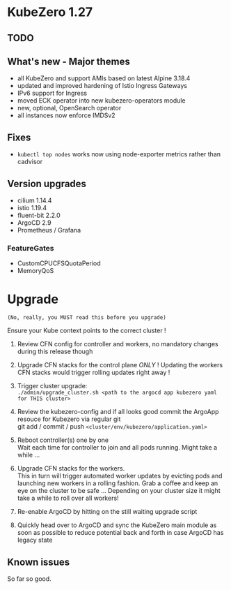 # KubeZero 1.27

## TODO

## What's new - Major themes
- all KubeZero and support AMIs based on latest Alpine 3.18.4
- updated and improved hardening of Istio Ingress Gateways
- IPv6 support for Ingress
- moved ECK operator into new kubezero-operators module
- new, optional, OpenSearch operator
- all instances now enforce IMDSv2

## Fixes
- `kubectl top nodes` works now using node-exporter metrics rather than cadvisor

## Version upgrades
- cilium 1.14.4
- istio 1.19.4
- fluent-bit 2.2.0
- ArgoCD 2.9
- Prometheus / Grafana

### FeatureGates
- CustomCPUCFSQuotaPeriod
- MemoryQoS

# Upgrade
`(No, really, you MUST read this before you upgrade)`

Ensure your Kube context points to the correct cluster !

1. Review CFN config for controller and workers, no mandatory changes during this release though

2. Upgrade CFN stacks for the control plane *ONLY* !
  Updating the workers CFN stacks would trigger rolling updates right away !

3. Trigger cluster upgrade:  
  `./admin/upgrade_cluster.sh <path to the argocd app kubezero yaml for THIS cluster>`

4. Review the kubezero-config and if all looks good commit the ArgoApp resouce for Kubezero via regular git  
  git add / commit / push `<cluster/env/kubezero/application.yaml>`  

5. Reboot controller(s) one by one  
Wait each time for controller to join and all pods running.
Might take a while ...

6. Upgrade CFN stacks for the workers.  
  This in turn will trigger automated worker updates by evicting pods and launching new workers in a rolling fashion.
  Grab a coffee and keep an eye on the cluster to be safe ...
  Depending on your cluster size it might take a while to roll over all workers!

7. Re-enable ArgoCD by hitting <return> on the still waiting upgrade script 

8. Quickly head over to ArgoCD and sync the KubeZero main module as soon as possible to reduce potential back and forth in case ArgoCD has legacy state


## Known issues
So far so good.
